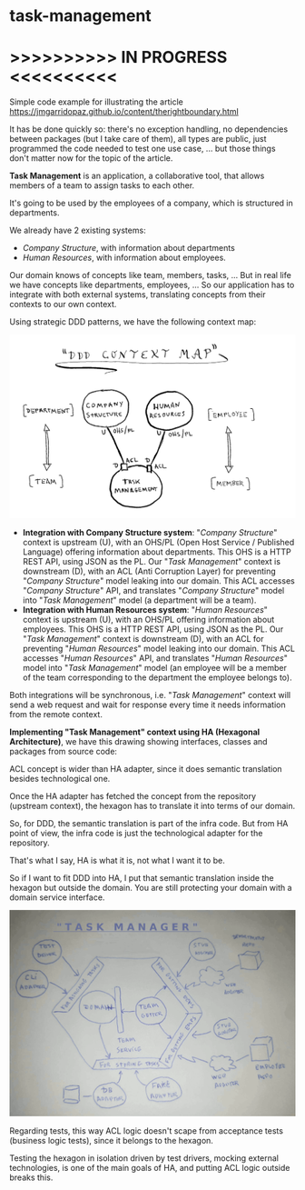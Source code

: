 # task-management


# >>>>>>>>>> IN PROGRESS <<<<<<<<<<


Simple code example for illustrating the article https://jmgarridopaz.github.io/content/therightboundary.html

It has be done quickly so: there's no exception handling, no dependencies between packages (but I take care of them), all types are public, just programmed the code needed to test one use case, ... but those things don't matter now for the topic of the article.

**Task Management** is an application, a collaborative tool, that allows members of a team to assign tasks to each other.

It's going to be used by the employees of a company, which is structured in departments.

We already have 2 existing systems:

- _Company Structure_, with information about departments
- _Human Resources_, with information about employees.

Our domain knows of concepts like team, members, tasks, ... But in real life we have concepts like departments, employees, ... So our application has to integrate with both external systems, translating concepts from their contexts to our own context.

Using strategic DDD patterns, we have the following context map:

![Context Map](context-map.png)

- __Integration with Company Structure system__: "_Company Structure_" context is upstream (U), with an OHS/PL (Open Host Service / Published Language) offering information about departments. This OHS is a HTTP REST API, using JSON as the PL. Our "_Task Management_" context is downstream (D), with an ACL (Anti Corruption Layer) for preventing "_Company Structure_" model leaking into our domain. This ACL accesses "_Company Structure_" API, and translates "_Company Structure_" model into "_Task Management_" model (a department will be a team).
- __Integration with Human Resources system__: "_Human Resources_" context is upstream (U), with an OHS/PL offering information about employees. This OHS is a HTTP REST API, using JSON as the PL. Our "_Task Management_" context is downstream (D), with an ACL for preventing "_Human Resources_" model leaking into our domain. This ACL accesses "_Human Resources_" API, and translates "_Human Resources_" model into "_Task Management_" model (an employee will be a member of the team corresponding to the department the employee belongs to).

Both integrations will be synchronous, i.e. "_Task Management_" context will send a web request and wait for response every time it needs information from the remote context.

__Implementing "Task Management" context using HA (Hexagonal Architecture)__, we have this drawing showing interfaces, classes and packages from source code:







ACL concept is wider than HA adapter, since it does semantic translation besides technological one.

Once the HA adapter has fetched the concept from the repository (upstream context), the hexagon has to translate it into terms of our domain.

So, for DDD, the semantic translation is part of the infra code. But from HA point of view, the infra code is just the technological adapter for the repository.

That's what I say, HA is what it is, not what I want it to be.

So if I want to fit DDD into HA, I put that semantic translation inside the hexagon but outside the domain. You are still protecting your domain with a domain service interface.



![Task Management](task-management.png)



Regarding tests, this way ACL logic doesn't scape from acceptance tests (business logic tests), since it belongs to the hexagon.

Testing the hexagon in isolation driven by test drivers, mocking external technologies, is one of the main goals of HA, and putting ACL logic outside breaks this.

